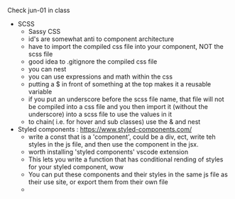 Check jun-01 in class

- SCSS
  - Sassy CSS
  - id's are somewhat anti to component architecture 
  - have to import the compiled css file into your component, NOT the scss file
  - good idea to .gitignore the compiled css file
  - you can nest
  - you can use expressions and math within the css
  - putting a $ in front of something at the top makes it a reusable variable
  - if you put an underscore before the scss file name, that file will not be compiled into a css file and you then import it (without the underscore) into a scss file to use the values in it
  - to chain( i.e. for hover and sub classes) use the & and nest
- Styled components : https://www.styled-components.com/
  - write a const that is a 'component', could be a div, ect, write teh styles in the js file, and then use the component in the jsx. 
  - worth installing 'styled components' vscode extension
  - This lets you write a function that has conditional rending of styles for your styled component, wow
  - You can put these components and their styles in the same js file as their use site, or export them from their own file
  - 
